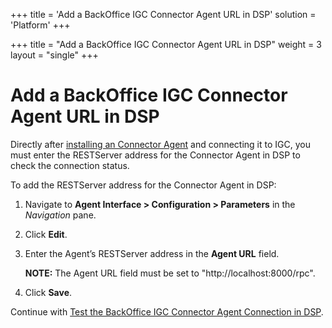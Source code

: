 +++
title = 'Add a BackOffice IGC Connector Agent URL in DSP'
solution = 'Platform'
+++

+++
title = "Add a BackOffice IGC Connector Agent URL in DSP"
weight = 3
layout = "single"
+++

# Add a BackOffice IGC Connector Agent URL in DSP

Directly after [installing an Connector
Agent](Install_the_BackOffice_IGC_Connector_Agent_Service) and
connecting it to IGC, you must enter the RESTServer address for the
Connector Agent in DSP to check the connection status.

To add the RESTServer address for the Connector Agent in DSP:

1.  Navigate to **Agent Interface \> Configuration \> Parameters** in
    the *Navigation* pane.

2.  Click **Edit**.

3.  Enter the Agent’s RESTServer address in the **Agent URL** field.
    
    **NOTE:** The Agent URL field must be set to
    "http://localhost:8000/rpc".

4.  Click **Save**.

Continue with [Test the BackOffice IGC Connector Agent Connection in
DSP](Test_a_BackOffice_IGC_Agent_Connection_in_DSP).
